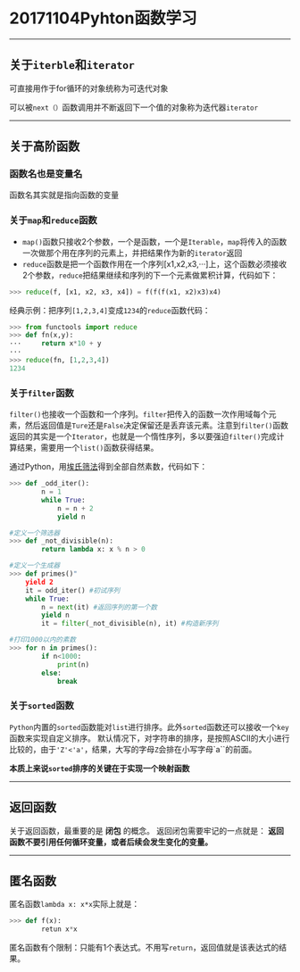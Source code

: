 # 20171104Pyhton函数学习
***
## 关于`iterble`和`iterator`
可直接用作于for循环的对象统称为可迭代对象

可以被`next（）`函数调用并不断返回下一个值的对象称为迭代器`iterator`
***
## 关于高阶函数
### 函数名也是变量名
函数名其实就是指向函数的变量
### 关于`map`和`reduce`函数
* `map()`函数只接收2个参数，一个是函数，一个是`Iterable`，`map`将传入的函数一次做那个用在序列的元素上，并把结果作为新的`iterator`返回
* `reduce`函数是把一个函数作用在一个序列[x1,x2,x3,···]上，这个函数必须接收2个参数，`reduce`把结果继续和序列的下一个元素做累积计算，代码如下：

```python
>>> reduce(f, [x1, x2, x3, x4]) = f(f(f(x1, x2)x3)x4)
```
经典示例：把序列`[1,2,3,4]`变成`1234`的`reduce`函数代码：

```python
>>> from functools import reduce
>>> def fn(x,y):
···    	return x*10 + y
···
>>> reduce(fn, [1,2,3,4])
1234
```
### 关于`filter`函数
`filter()`也接收一个函数和一个序列。`filter`把传入的函数一次作用域每个元素，然后返回值是`Ture`还是`False`决定保留还是丢弃该元素。注意到`filter()`函数返回的其实是一个`Iterator`，也就是一个惰性序列，多以要强迫`filter()`完成计算结果，需要用一个`list()`函数获得结果。

通过Python，用[埃氏筛法](https://baike.baidu.com/item/%E5%9F%83%E6%8B%89%E6%89%98%E6%96%AF%E7%89%B9%E5%B0%BC%E7%AD%9B%E6%B3%95/374984?fr=aladdin)得到全部自然素数，代码如下：

```python
>>> def _odd_iter():
    	n = 1
        while True:
			n = n + 2
			yield n

#定义一个筛选器
>>> def _not_divisible(n):
		return lambda x: x % n > 0

#定义一个生成器
>>> def primes()"
	yield 2
	it = odd_iter() #初试序列
	while True:
		n = next(it) #返回序列的第一个数
		yield n
		it = filter(_not_divisible(n), it) #构造新序列

#打印1000以内的素数
>>> for n in primes():
		if n<1000:
			print(n)
		else:
			break
```

### 关于`sorted`函数
`Python`内置的`sorted`函数能对`list`进行排序。此外`sorted`函数还可以接收一个`key`函数来实现自定义排序。
默认情况下，对字符串的排序，是按照ASCII的大小进行比较的，由于`'Z'<'a'`，结果，大写的字母`Z`会排在小写字母`a``的前面。

**本质上来说`sorted`排序的关键在于实现一个映射函数**
***
## 返回函数
关于返回函数，最重要的是 **闭包** 的概念。
返回闭包需要牢记的一点就是： **返回函数不要引用任何循环变量，或者后续会发生变化的变量。**
***
## 匿名函数
匿名函数`lambda x: x*x`实际上就是：

```python
>>> def f(x):
		retun x*x
```
匿名函数有个限制：只能有1个表达式。不用写`return`，返回值就是该表达式的结果。


